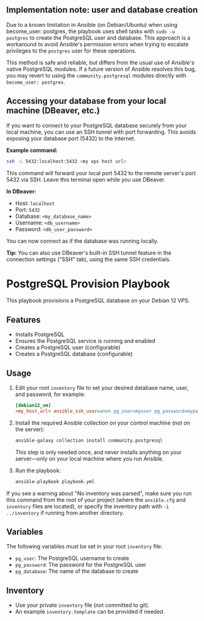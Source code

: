 ## Implementation note: user and database creation

Due to a known limitation in Ansible (on Debian/Ubuntu) when using become_user: postgres, the playbook uses shell tasks with `sudo -u postgres` to create the PostgreSQL user and database. This approach is a workaround to avoid Ansible's permission errors when trying to escalate privileges to the `postgres` user for these operations.

This method is safe and reliable, but differs from the usual use of Ansible's native PostgreSQL modules. If a future version of Ansible resolves this bug, you may revert to using the `community.postgresql` modules directly with `become_user: postgres`.
## Accessing your database from your local machine (DBeaver, etc.)

If you want to connect to your PostgreSQL database securely from your local machine, you can use an SSH tunnel with port forwarding. This avoids exposing your database port (5432) to the internet.

**Example command:**

```sh
ssh -L 5432:localhost:5432 <my vps host url>
```

This command will forward your local port 5432 to the remote server's port 5432 via SSH. Leave this terminal open while you use DBeaver.

**In DBeaver:**
  - Host: `localhost`
  - Port: `5432`
  - Database: `<my_database_name>`
  - Username: `<db_username>`
  - Password: `<db_user_password>`

You can now connect as if the database was running locally.

**Tip:** You can also use DBeaver's built-in SSH tunnel feature in the connection settings ("SSH" tab), using the same SSH credentials.
# PostgreSQL Provision Playbook

This playbook provisions a PostgreSQL database on your Debian 12 VPS.

## Features
- Installs PostgreSQL
- Ensures the PostgreSQL service is running and enabled
- Creates a PostgreSQL user (configurable)
- Creates a PostgreSQL database (configurable)

## Usage


1. Edit your root `inventory` file to set your desired database name, user, and password, for example:

   ```ini
   [debian12_vm]
   <my_host_url> ansible_ssh_user=anon pg_user=myuser pg_password=mypassword pg_database=mydb
   ```


2. Install the required Ansible collection on your control machine (not on the server):

   ```sh
   ansible-galaxy collection install community.postgresql
   ```

   This step is only needed once, and never installs anything on your server—only on your local machine where you run Ansible.

3. Run the playbook:

   ```sh
   ansible-playbook playbook.yml
   ```

If you see a warning about "No inventory was parsed", make sure you run this command from the root of your project (where the `ansible.cfg` and `inventory` files are located), or specify the inventory path with `-i ../inventory` if running from another directory.

## Variables
The following variables must be set in your root `inventory` file:

- `pg_user`: The PostgreSQL username to create
- `pg_password`: The password for the PostgreSQL user
- `pg_database`: The name of the database to create

## Inventory
- Use your private `inventory` file (not committed to git).
- An example `inventory.template` can be provided if needed.
